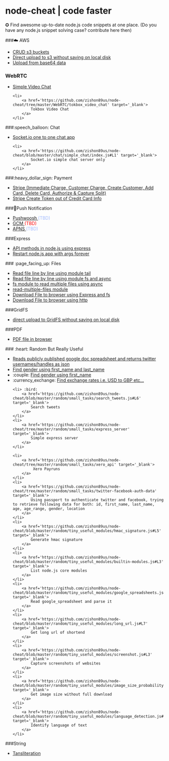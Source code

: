 # node-cheat | code faster
&#x272a; 
Find awesome up-to-date node.js code snippets at one place. (Do you have any node.js snippet solving case? contribute here then)


###:cloud: AWS
<ul>
    <li>  
        <a href='https://github.com/zishon89us/node-cheat/blob/master/aws/s3/create_bucket.js' target='_blank'>
            CRUD s3 buckets
        </a>
    </li>
    <li>
        <a href='https://github.com/zishon89us/node-cheat/tree/master/aws/express_multer_s3' target='_blank'>
            Direct upload to s3 without saving on local disk
        </a> 
    </li>
    <li>
        <a href='https://github.com/zishon89us/node-cheat/blob/master/aws/s3/upload_base_64.js' target='_blank'>
           Upload from base64 data
        </a> 
    </li>
    
</ul>

### WebRTC
<ul>
    <li>
        <a href='https://github.com/zishon89us/node-cheat/tree/master/WebRTC/simple_video_chat' target='_blank'>
            Simple Video Chat
        </a> 
    </li>
    
    <li>
        <a href='https://github.com/zishon89us/node-cheat/tree/master/WebRTC/tokbox_video_chat' target='_blank'>
            Tokbox Video Chat
        </a>
    </li>
</ul> 
###:speech_balloon: Chat
<ul>
    <li>
        <a href='https://github.com/zishon89us/node-cheat/tree/master/chat/one_one_chat' target='_blank'>
            Socket.io one to one chat app
        </a> 
    </li>
    
    <li>
        <a href='https://github.com/zishon89us/node-cheat/blob/master/chat/simple_chat/index.js#L1' target='_blank'>
            Socket.io simple chat server only
        </a>
    </li>
</ul>
###:heavy_dollar_sign: Payment
<ul>
    <li>
        <a href='https://github.com/zishon89us/node-cheat/tree/master/payments/stripe_one_time_payment' target='_blank'>
            Stripe (Immediate Charge, Customer Charge, Create Customer, Add Card, Delete Card, Authorize & Capture Split) 
        </a> 
    </li>
    <li>
        <a href='https://github.com/zishon89us/node-cheat/tree/master/payments/stripe_one_time_payment' target='_blank'>
            Stripe Create Token out of Credit Card Info 
        </a> 
    </li>
</ul>
###💭Push Notification
<ul>
    <li>
        <a href='#' target='_blank'>
            Pushwoosh 
        </a> <font style="color:#a0b9ff;">(TBD)</font>
    </li>
    <li>
        <a href='#' target='_blank'>
            GCM
        </a><font style="color:red;">(TBD)</font>
    </li>
    <li>
        <a href='#' target='_blank'>
            APNS
        </a><font style="color:#a0b9ff;">(TBD)</font>
    </li>
</ul>
###Express
<ul>
    <li>
        <a href='https://github.com/zishon89us/node-cheat/tree/master/express' target='_blank'>
            API methods in node.js using express 
        </a>
    </li>
    <li>
        <a href='https://github.com/zishon89us/node-cheat/tree/master/express' target='_blank'>
            Restart node.js app with args forever
        </a>    
    </li>
</ul> 
### :page_facing_up: Files
<ul> 
    <li>
        <a href='https://github.com/zishon89us/node-cheat/blob/master/files/line_by_line.js#L8' target='_blank'>
            Read file line by line using module tail
        </a>
    </li>
    <li>
        <a href='https://github.com/zishon89us/node-cheat/blob/master/files/line_by_line.js#L27' target='_blank'>
            Read file line by line using module fs and async
        </a>
    </li>
    <li>
        <a href='https://github.com/zishon89us/node-cheat/blob/master/files/read_dir_files.js#L8' target='_blank'>
            fs module to read multiple files using async 
        </a>    
    </li>
    <li>
        <a href='https://github.com/zishon89us/node-cheat/blob/master/files/read_dir_files.js#L1' target='_blank'>
            read-multiple-files module 
        </a>
    </li>
    <li> 
        <a href='https://github.com/zishon89us/node-cheat/tree/master/files/express_server_download_file' target='_blank'>
            Download File to browser using Express and fs 
        </a>
    </li>
    <li> 
        <a href='https://github.com/zishon89us/node-cheat/tree/master/files/download_file_http_server' target='_blank'>
            Download File to browser using http
        </a>
    </li>
</ul>
###GridFS
<ul>
    <li>
        <a href='https://github.com/zishon89us/node-cheat/blob/master/gridfs/direct_upload_gridfs/app.js#L6' target='_blank'>
            direct upload to GridFS without saving on local disk
        </a>
    </li>
</ul>
###PDF
<ul>
    <li>
        <a href='https://github.com/zishon89us/node-cheat/tree/master/pdf/pdf_browser' target='_blank'>
            PDF file in browser 
        </a>
    </li>
</ul> 
### :heart: Random But Really Useful
<ul>
    <li>
        <a href='https://github.com/zishon89us/node-cheat/blob/master/random/tiny_useful_modules/google_spreadsheets.js#L6'  target='_blank'>
            Reads publicly published google doc spreadsheet and returns twitter usernames/handles as json </li>
        </a>
    <li>
        <a href='https://github.com/zishon89us/node-cheat/blob/master/random/small_tasks/gender_by_name.js#L6' target='_blank'>
            Find gender using first_name and last_name 
        </a>
    </li> 
    <li> :couple:
        <a href='https://github.com/zishon89us/node-cheat/blob/master/random/small_tasks/gender_by_name.js#L25' target='_blank'>
            Find gender using first_name 
        </a>
    </li>
    <li> :currency_exchange:
        <a href='https://github.com/zishon89us/node-cheat/blob/master/random/small_tasks/exchange_api.js#L6' target='_blank'>
            Find exchange rates i.e. USD to GBP etc... 
        </a>    
    </li> 
    
    
    <li> :bird: 
        <a href='https://github.com/zishon89us/node-cheat/blob/master/random/small_tasks/search_tweets.js#L6' target='_blank'>
            Search tweets
        </a>
    </li>
    <li>
        <a href='https://github.com/zishon89us/node-cheat/tree/master/random/small_tasks/express_server' target='_blank'>
            Simple express server
        </a>
    </li>
    
    <li>
        <a href='https://github.com/zishon89us/node-cheat/tree/master/random/small_tasks/xero_api' target='_blank'>
             Xero Payruns 
        </a>
    </li>
    <li>
        <a href='https://github.com/zishon89us/node-cheat/tree/master/random/small_tasks/twitter-facebook-auth-data' target='_blank'>
            Using passport to authenticate twitter and facebook, trying to retrieve following data for both: id, first_name, last_name, age, age_range, gender, location
        </a>
    </li>
    <li>
        <a href='https://github.com/zishon89us/node-cheat/blob/master/random/tiny_useful_modules/hmac_signature.js#L5' target='_blank'>
            Generate hmac signature 
        </a>
    </li>
    <li>
        <a href='https://github.com/zishon89us/node-cheat/blob/master/random/tiny_useful_modules/builtin-modules.js#L3' target='_blank'>
            List node.js core modules
        </a>
    </li>
    <li>
        <a href='https://github.com/zishon89us/node-cheat/blob/master/random/tiny_useful_modules/google_spreadsheets.js#L6'  target='_blank'>
            Read google_spreadsheet and parse it 
        </a>
    </li>
    <li>
        <a href='https://github.com/zishon89us/node-cheat/blob/master/random/tiny_useful_modules/long_url.js#L7'  target='_blank'>
            Get long url of shortend 
        </a>
    </li>
    <li>
        <a href='https://github.com/zishon89us/node-cheat/blob/master/random/tiny_useful_modules/screenshot.js#L3'  target='_blank'>
            Capture screenshots of websites
        </a>
    </li>
    <li>
        <a href='https://github.com/zishon89us/node-cheat/blob/master/random/tiny_useful_modules/image_size_probability.js#L3'  target='_blank'>
            Get image size without full download
        </a>
    </li>
    <li>
        <a href='https://github.com/zishon89us/node-cheat/blob/master/random/tiny_useful_modules/language_detection.js#L2'  target='_blank'>
            Identify language of text
        </a>
    </li>
    
</ul> 
###String
<ul>
    <li>
        <a href='https://github.com/zishon89us/node-cheat/blob/master/string/tranliterate.js#L5'  target='_blank'>
            Tansliteration 
        </a>
    </li>
</ul>
